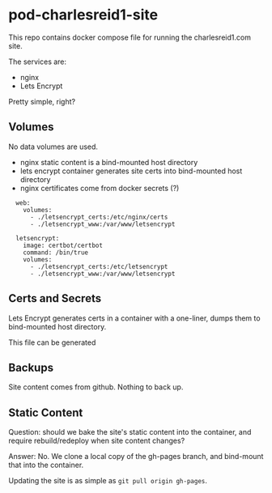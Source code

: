 # pod-charlesreid1-site

This repo contains docker compose file for running
the charlesreid1.com site.

The services are:
* nginx
* Lets Encrypt

Pretty simple, right?

## Volumes

No data volumes are used.

* nginx static content is a bind-mounted host directory
* lets encrypt container generates site certs into bind-mounted host directory
* nginx certificates come from docker secrets (?)

```
  web:
    volumes:
      - ./letsencrypt_certs:/etc/nginx/certs
      - ./letsencrypt_www:/var/www/letsencrypt

  letsencrypt:
    image: certbot/certbot
    command: /bin/true
    volumes:
      - ./letsencrypt_certs:/etc/letsencrypt
      - ./letsencrypt_www:/var/www/letsencrypt
```

## Certs and Secrets

Lets Encrypt generates certs in a container 
with a one-liner, dumps them to bind-mounted 
host directory.

This file can be generated 

## Backups

Site content comes from github.
Nothing to back up.

## Static Content

Question: should we bake the site's 
static content into the container,
and require rebuild/redeploy when
site content changes?

Answer: No. We clone a local copy of 
the gh-pages branch, and bind-mount 
that into the container.

Updating the site is as simple as 
`git pull origin gh-pages`.

